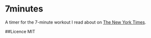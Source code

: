 # 7minutes

A timer for the 7-minute workout I read about on [The New York Times](http://well.blogs.nytimes.com/2013/05/09/the-scientific-7-minute-workout/).

##Licence
MIT
